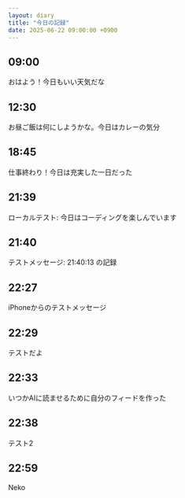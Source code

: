 ```yaml
---
layout: diary
title: "今日の記録"
date: 2025-06-22 09:00:00 +0900
---
```


## 09:00
おはよう！今日もいい天気だな

## 12:30
お昼ご飯は何にしようかな。今日はカレーの気分

## 18:45
仕事終わり！今日は充実した一日だった

## 21:39
ローカルテスト: 今日はコーディングを楽しんでいます

## 21:40
テストメッセージ: 21:40:13 の記録

## 22:27
iPhoneからのテストメッセージ

## 22:29
テストだよ

## 22:33
いつかAIに読ませるために自分のフィードを作った

## 22:38
テスト2

## 22:59
Neko
